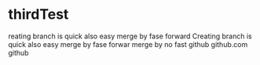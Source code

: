 # thirdTest
reating branch is quick also easy
merge by fase forward
Creating branch is quick also easy
merge by fase forwar
merge by no fast
github
github.com
github
